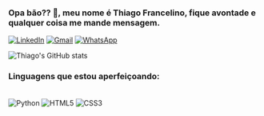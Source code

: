### Opa bão?? 👋, meu nome é Thiago Francelino, fique avontade e qualquer coisa me mande mensagem.

[![LinkedIn](	https://img.shields.io/badge/LinkedIn-0077B5?style=for-the-badge&logo=linkedin&logoColor=white)](https://www.linkedin.com/in/thiago-francelino-777469215/)
[![Gmail](	https://img.shields.io/badge/Gmail-D14836?style=for-the-badge&logo=gmail&logoColor=white)](https://mail.google.com/mail/u/0/#inbox?compose=VpCqJKjnHdKsTjrdJxqNCVgBkxlhrLFcNxrrVHJwQmgvcqNxpPLBjrBmgTGgVNqZBSFmRMq)
[![WhatsApp](	https://img.shields.io/badge/WhatsApp-25D366?style=for-the-badge&logo=whatsapp&logoColor=white)](https://wa.me/5511968790733)

![Thiago's GitHub stats](https://github-readme-stats-ten-gilt.vercel.app/api?username=thiago-francelino&show_icons=true&theme=blue-green)

### Linguagens que estou aperfeiçoando: 
<div style="display: inline_block"><br/>
<img align="center" alt="Python" src="https://img.shields.io/badge/Python-14354C?style=for-the-badge&logo=python&logoColor=white"</img>
<img align="center" alt="HTML5" src="https://img.shields.io/badge/HTML5-E34F26?style=for-the-badge&logo=html5&logoColor=white"</img>
<img align="center" alt="CSS3" src="https://img.shields.io/badge/CSS3-1572B6?style=for-the-badge&logo=css3&logoColor=white"</img>
</div>
